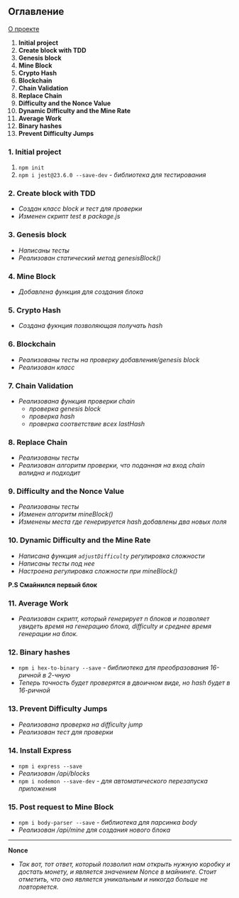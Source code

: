 ## Оглавление

[О проекте](../README.md)

1. **Initial project**
2. **Create block with TDD**
3. **Genesis block**
4. **Mine Block**
5. **Crypto Hash**
6. **Blockchain**
7. **Chain Validation**
8. **Replace Chain**
9. **Difficulty and the Nonce Value**
10. **Dynamic Difficulty and the Mine Rate**
11. **Average Work**
12. **Binary hashes**
13. **Prevent Difficulty Jumps**

### 1. Initial project
1. `npm init`
2. `npm i jest@23.6.0 --save-dev` - *библиотека для тестирования*

### 2. Create block with TDD
- *Создан класс block и тест для проверки*
- *Изменен скрипт test в package.js*

### 3. Genesis block
- *Написаны тесты*
- *Реализован статический метод genesisBlock()*

### 4. Mine Block
- *Добавлена функция для создания блока*

### 5. Crypto Hash
- *Создана фукнция позволяющая получать hash*

### 6. Blockchain
- *Реализованы тесты на проверку добавления/genesis block*
- *Реализован класс*

### 7. Chain Validation
- *Реализована функция проверки chain*
    - *проверка genesis block*
    - *проверка hash*
    - *проверка соответствие всех lastHash*
    
### 8. Replace Chain
- *Реализованы тесты*
- *Реализован алгоритм проверки, что поданная на вход chain валидна и подходит*

### 9. Difficulty and the Nonce Value
- *Реализованы тесты*
- *Изменен алгоритм mineBlock()*
- *Изменены места где генерируется hash добавлены два новых поля*

### 10. Dynamic Difficulty and the Mine Rate
- *Написана функция `adjustDifficulty` регулировка сложности*
- *Написаны тесты под нее*
- *Настроена регулировка сложности при mineBlock()*

**P.S Смайнился первый блок**

### 11. Average Work
- *Реализован скрипт, который генерирует n блоков и позволяет увидеть время на генерацию блока, difficulty и среднее время генерации на блок.*

### 12. Binary hashes
- `npm i hex-to-binary --save` - *библиотека для преобразования 16-ричной в 2-чную*
- *Теперь точность будет проверятся в двоичном виде, но hash будет в 16-ричной*

### 13. Prevent Difficulty Jumps
- *Реализована проверка на difficulty jump*
- *Реализован тест для проверки*

### 14. Install Express
- `npm i express --save` 
- *Реализован /api/blocks*
- `npm i nodemon --save-dev` - *для автоматического перезапуска приложения*

### 15. Post request to Mine Block
- `npm i body-parser --save` - *библиотека для парсинка body*
- *Реализован /api/mine для создания нового блока*



***
**Nonce**
- *Так вот, тот ответ, который позволил нам открыть нужную коробку и достать монету, и является значением Nonce в майнинге. Стоит отметить, что оно является уникальным и никогда больше не повторяется.*
